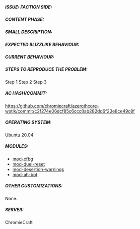 <!-- IF YOU DO NOT FILL THIS TEMPLATE OUT, THE ISSUE WILL BE CLOSED -->
##### ISSUE: FACTION SIDE:
<!--
________________________________________________________________________________________________________________________________________
________________________________________________________________________________________________________________________________________
Specify to which type of Faction the problem in question belongs
(and I don't mean which Character you encountered the problem with if Horde or Alliance, I mean if the Problem is specific to the faction),
For example:
There may be a quest that is the same for both Horde that for Alliance, but that maybe that of Horde works and that Alliance doesn't,
so indicate to which faction the problem belongs through these 2 Images, you need to delete ONLY the relates symbols:
from the line <!- -> leaving the link of of interest in this way:
" ![image](https://user-images.githubusercontent.com/1884642/108204869-3a88d100-711c-11eb-8179-e1b9b73ed450.png) " (Without quotes)
________________________________________________________________________________________________________________________________________
________________________________________________________________________________________________________________________________________
-->
<!-- P.S: The words "Alliance" and "Horde" (are a reference for you, to make you understand which image you need if the problem concerns both factions put both images) -->
<!-- EDIT FROM THIS POINT DOWN ONLY -->

<!-- ![Alliance](https://user-images.githubusercontent.com/1884642/108204869-3a88d100-711c-11eb-8179-e1b9b73ed450.png)-->
<!-- ![Horde](https://user-images.githubusercontent.com/1884642/108204991-63a96180-711c-11eb-9ed9-138c233070a6.png)-->


##### CONTENT PHASE:
<!--
________________________________________________________________________________________________________________________________________
________________________________________________________________________________________________________________________________________
Specify the content phase where this bug belongs to, for example "1-19" or "20-29", etc...
________________________________________________________________________________________________________________________________________
________________________________________________________________________________________________________________________________________
-->
<!-- WRITE FROM THIS POINT DOWN ONLY -->



##### SMALL DESCRIPTION:
<!--
________________________________________________________________________________________________________________________________________
________________________________________________________________________________________________________________________________________
Add a bug description line, then fill in the required fields for your problem (based on the needs of your problem)
Delete the "<!--" symbols at the beginning and at the end according to the field you need, the fields you don't need to fill ignore them.
________________________________________________________________________________________________________________________________________
________________________________________________________________________________________________________________________________________
EXAMPLE OF HOW TO EDIT:
[INSIDE THE SQUARE PARENTHESES YOU MUST PUT THE NAME OF THE QUEST/NPC/SPELL/ETC](INSIDE THE ROUND BRACKETS YOU MUST PUT THE LINK)
-->
<!--
_____________________________
SECTION RELATED TO QUEST:   |
QUEST, NPC GIVING THE QUEST,|
NPC TO DELIVER THE QUEST.   |
____________________________|
-->
<!-- WRITE/EDIT FROM THIS POINT DOWN ONLY -->

<!-- Quest: [Quest Name](Link Quest from Wowhead or Other DB Link such https://wowgaming.altervista.org/aowow/) -->
<!-- NPC_Start: [Name Npc Quest Starter](Link NPC from Wowhead or Other DB Link such https://wowgaming.altervista.org/aowow/) -->
<!-- NPC_End: [Name Npc Quest End](Link NPC from Wowhead or Other DB Link such https://wowgaming.altervista.org/aowow/) -->



<!--
_____________________________
SECTION RELATING TO NPC,    |
SPELL, ITEMS, ADDITIONALS   |
____________________________|
-->
<!-- WRITE/EDIT FROM THIS POINT DOWN ONLY -->

<!-- NPC: [NPC Name](Link NPC from Wowhead or Other DB Link such https://wowgaming.altervista.org/aowow/) -->
<!-- Spell: [Spell Name](Link Spell from Wowhead or Other DB Link such https://wowgaming.altervista.org/aowow/) -->
<!-- Item: [Item Name](Link Item from Wowhead or Other DB Link such https://wowgaming.altervista.org/aowow/) -->
<!-- GameObject: [GameObject Name](Link GameObject from Wowhead or Other DB Link such https://wowgaming.altervista.org/aowow/) -->
<!-- Zone: [Zone Name](Link Zone from Wowhead or Other DB Link such https://wowgaming.altervista.org/aowow/) -->



##### EXPECTED BLIZZLIKE BEHAVIOUR:
<!--
________________________________________________________________________________________________________________________________________
________________________________________________________________________________________________________________________________________
Describe how it should be working without the bug.
________________________________________________________________________________________________________________________________________
________________________________________________________________________________________________________________________________________
-->
<!-- WRITE/EDIT FROM THIS POINT DOWN ONLY -->



##### CURRENT BEHAVIOUR:
<!--
________________________________________________________________________________________________________________________________________
________________________________________________________________________________________________________________________________________
Describe the bug in detail, then fill in the required fields for your problem (based on the needs of your problem)
Delete the "<!--" symbols at the beginning and at the end according to the field you need, the fields you don't need to fill ignore them.
________________________________________________________________________________________________________________________________________
________________________________________________________________________________________________________________________________________
-->
<!-- WRITE/EDIT FROM THIS POINT DOWN ONLY -->



##### STEPS TO REPRODUCE THE PROBLEM:
<!--
________________________________________________________________________________________________________________________________________
________________________________________________________________________________________________________________________________________
Describe precisely how to reproduce the bug so we can fix it or confirm its existence:
 - Which commands to use?
 - Which NPC to teleport to?
 - Other steps
________________________________________________________________________________________________________________________________________
________________________________________________________________________________________________________________________________________
-->
<!-- WRITE/EDIT FROM THIS POINT DOWN ONLY -->

Step 1 
Step 2 
Step 3 








<!------------------------------------------------------------------->
<!------------------------------------------------------------------->
<!------------------------------------------------------------------->
<!------------------------------------------------------------------->
<!------------------------------------------------------------------->
<!------------------ DO NOT MODIFY THE TEXT BELOW ------------------->
<!------------------------------------------------------------------->
<!------------------------------------------------------------------->
<!------------------------------------------------------------------->
<!------------------------------------------------------------------->
<!------------------------------------------------------------------->


##### AC HASH/COMMIT:

https://github.com/chromiecraft/azerothcore-wotlk/commit/c2f274e06dcf85c6ccc0ab282dd6f23e8ce49c8f

##### OPERATING SYSTEM:

Ubuntu 20.04

##### MODULES:

- [mod-cfbg](https://github.com/azerothcore/mod-cfbg)
- [mod-duel-reset](https://github.com/azerothcore/mod-duel-reset)
- [mod-desertion-warnings](https://github.com/azerothcore/mod-desertion-warnings)
- [mod-ah-bot](https://github.com/azerothcore/mod-ah-bot)

##### OTHER CUSTOMIZATIONS:

None.

##### SERVER:

ChromieCraft

